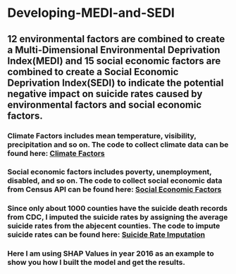 # Developing-MEDI-and-SEDI
## 12 environmental factors are combined to create a Multi-Dimensional Environmental Deprivation Index(MEDI)  and 15 social economic factors are combined to create a Social Economic Deprivation Index(SEDI) to indicate the potential negative impact on suicide rates caused by environmental factors and social economic factors.
### Climate Factors includes mean temperature, visibility, precipitation and so on. The code to collect climate data can be found here:  [Climate Factors](https://github.com/Wenhuan2516/Climate-Data-Scraping)
### Social economic factors includes poverty, unemployment, disabled, and so on. The code to collect social economic data from Census API can be found here: [Social Economic Factors](https://github.com/Wenhuan2516/Census-API-data-collection)
### Since only about 1000 counties have the suicide death records from CDC, I imputed the suicide rates by assigning the average suicide rates from the abjecent counties. The code to impute suicide rates can be found here: [Suicide Rate Imputation](https://github.com/Wenhuan2516/SuicideRatesDataImputation)
### Here I am using SHAP Values in year 2016 as an example to show you how I built the model and get the results.
